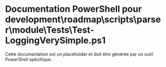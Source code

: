 # Documentation PowerShell pour development\roadmap\scripts\parser\module\Tests\Test-LoggingVerySimple.ps1

Cette documentation est un placeholder et doit être générée par un outil PowerShell spécifique.
